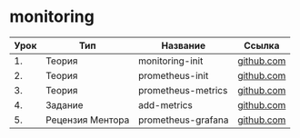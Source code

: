 # monitoring

| Урок | Тип              | Название           | Ссылка                              |
| ---- | ---------------- | ------------------ | ----------------------------------- |
| 1.   | Теория           | monitoring-init    | [github.com](./monitoring-init/)    |
| 2.   | Теория           | prometheus-init    | [github.com](./prometheus-init/)    |
| 3.   | Теория           | prometheus-metrics | [github.com](./prometheus-metrics/) |
| 4.   | Задание          | add-metrics        | [github.com](./add-metrics/)        | https://github.com/ExclusiveByGoD/fastapi/tree/9c19c1e0257607469242b053ac9d1abdc446d2fa
| 5.   | Рецензия Ментора | prometheus-grafana | [github.com](./prometheus-grafana/) |
